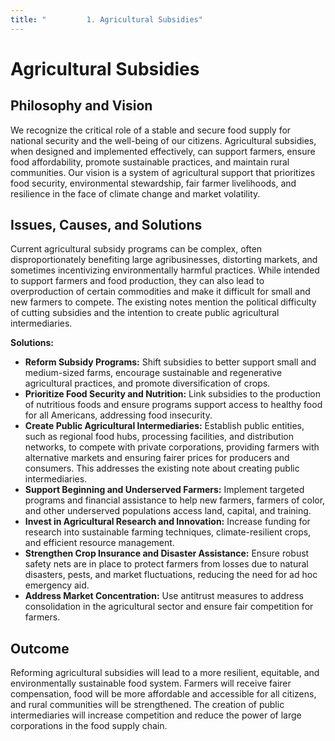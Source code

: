 ```yaml
---
title: "         1. Agricultural Subsidies"
---
```


# Agricultural Subsidies

## Philosophy and Vision
We recognize the critical role of a stable and secure food supply for national security and the well-being of our citizens. Agricultural subsidies, when designed and implemented effectively, can support farmers, ensure food affordability, promote sustainable practices, and maintain rural communities. Our vision is a system of agricultural support that prioritizes food security, environmental stewardship, fair farmer livelihoods, and resilience in the face of climate change and market volatility.

## Issues, Causes, and Solutions
Current agricultural subsidy programs can be complex, often disproportionately benefiting large agribusinesses, distorting markets, and sometimes incentivizing environmentally harmful practices. While intended to support farmers and food production, they can also lead to overproduction of certain commodities and make it difficult for small and new farmers to compete. The existing notes mention the political difficulty of cutting subsidies and the intention to create public agricultural intermediaries.

**Solutions:**
- **Reform Subsidy Programs:** Shift subsidies to better support small and medium-sized farms, encourage sustainable and regenerative agricultural practices, and promote diversification of crops.
- **Prioritize Food Security and Nutrition:** Link subsidies to the production of nutritious foods and ensure programs support access to healthy food for all Americans, addressing food insecurity.
- **Create Public Agricultural Intermediaries:** Establish public entities, such as regional food hubs, processing facilities, and distribution networks, to compete with private corporations, providing farmers with alternative markets and ensuring fairer prices for producers and consumers. This addresses the existing note about creating public intermediaries.
- **Support Beginning and Underserved Farmers:** Implement targeted programs and financial assistance to help new farmers, farmers of color, and other underserved populations access land, capital, and training.
- **Invest in Agricultural Research and Innovation:** Increase funding for research into sustainable farming techniques, climate-resilient crops, and efficient resource management.
- **Strengthen Crop Insurance and Disaster Assistance:** Ensure robust safety nets are in place to protect farmers from losses due to natural disasters, pests, and market fluctuations, reducing the need for ad hoc emergency aid.
- **Address Market Concentration:** Use antitrust measures to address consolidation in the agricultural sector and ensure fair competition for farmers.

## Outcome
Reforming agricultural subsidies will lead to a more resilient, equitable, and environmentally sustainable food system. Farmers will receive fairer compensation, food will be more affordable and accessible for all citizens, and rural communities will be strengthened. The creation of public intermediaries will increase competition and reduce the power of large corporations in the food supply chain.
